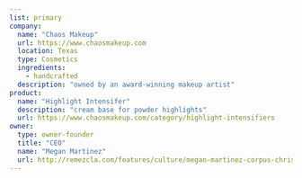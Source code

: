 ```yaml
---
list: primary
company:
  name: "Chaos Makeup"
  url: https://www.chaosmakeup.com
  location: Texas
  type: Cosmetics
  ingredients:
    - handcrafted
  description: "owned by an award-winning makeup artist"
product:
  name: "Highlight Intensifer"
  description: "cream base for powder highlights"
  url: https://www.chaosmakeup.com/category/highlight-intensifiers
owner:
  type: owner-founder
  title: "CEO"
  name: "Megan Martinez"
  url: http://remezcla.com/features/culture/megan-martinez-corpus-christi-chaos-make-up/
---
```

